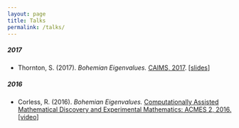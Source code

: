 ```yaml
---
layout: page
title: Talks
permalink: /talks/
---
```


##### 2017
- Thornton, S. (2017). <i>Bohemian Eigenvalues.</i> <a href="http://caims2017.caims.ca/caims2017/welcome2017.html" target="_blank">CAIMS, 2017</a>. [<a href="{{ '/assets/Talks/CAIMS_2017_Bohemian_Eigenvalues.pdf' | prepend: site.baseurl | prepend: site.url }}" target="_blank">slides</a>]

##### 2016
- Corless, R. (2016). <i>Bohemian Eigenvalues.</i> <a href="https://acmes.org/" target="_blank">Computationally Assisted Mathematical Discovery and Experimental Mathematics: ACMES 2, 2016.</a> [<a href="https://www.youtube.com/watch?v=qB1KZWU8g2U" target="_blank">video</a>]
